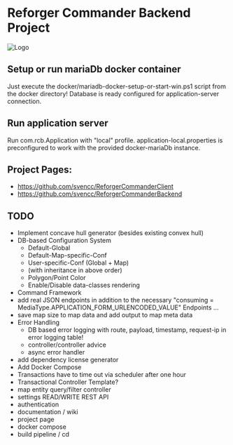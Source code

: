 # Reforger Commander Backend Project
![Logo](md-media/logo.png)

## Setup or run mariaDb docker container
Just execute the docker/mariadb-docker-setup-or-start-win.ps1 script from the docker directory!
Database is ready configured for application-server connection.

## Run application server
Run com.rcb.Application with "local" profile. 
application-local.properties is preconfigured to work with the provided docker-mariaDb instance.

## Project Pages:
- https://github.com/svencc/ReforgerCommanderClient
- https://github.com/svencc/ReforgerCommanderBackend

## TODO
* Implement concave hull generator (besides existing convex hull)
* DB-based Configuration System
  * Default-Global
  * Default-Map-specific-Conf
  * User-specific-Conf (Global + Map)
  * (with inheritance in above order)
  * Polygon/Point Color
  * Enable/Disable data-classes rendering
* Command Framework
* add real JSON endpoints in addition to the necessary "consuming = MediaType.APPLICATION_FORM_URLENCODED_VALUE" Endpoints ...
* save map size to map data and add output to map meta data
* Error Handling
    * DB based error logging with route, payload, timestamp, request-ip in error logging table!
    * controller/controller advice
    * async error handler
* add dependency license generator
* Add Docker Compose
* Transactions have to time out via scheduler after one hour
* Transactional Controller Template?
* map entity query/filter controller
* settings READ/WRITE REST API
* authentication
* documentation / wiki
* project page
* docker compose
* build pipeline / cd